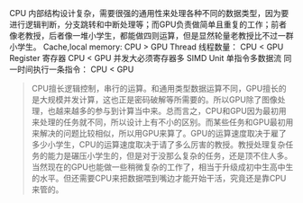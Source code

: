 CPU 内部结构设计复杂，需要很强的通用性来处理各种不同的数据类型，因为要进行逻辑判断，分支跳转和中断处理等；而GPU负责做简单且重复的工作；前者像老教授，后者像一堆小学生，都能做四则运算，但是显然轮量老教授比不过一群小学生。
Cache,local memory:  CPU > GPU
Thread 线程数量： CPU < GPU
Register 寄存器 CPU < GPU 并发大必须寄存器多
SIMD Unit 单指令多数据流 同一时间执行一条指令： CPU < GPU

> CPU擅长逻辑控制，串行的运算。和通用类型数据运算不同，GPU擅长的是大规模并发计算，这也正是密码破解等所需要的。所以GPU除了图像处理，也越来越多的参与到计算当中来。总而言之，CPU和GPU因为最初用来处理的任务就不同，所以设计上有不小的区别。而某些任务和GPU最初用来解决的问题比较相似，所以用GPU来算了。GPU的运算速度取决于雇了多少小学生，CPU的运算速度取决于请了多么厉害的教授。教授处理复杂任务的能力是碾压小学生的，但是对于没那么复杂的任务，还是顶不住人多。当然现在的GPU也能做一些稍微复杂的工作了，相当于升级成初中生高中生的水平。但还需要CPU来把数据喂到嘴边才能开始干活，究竟还是靠CPU来管的。

